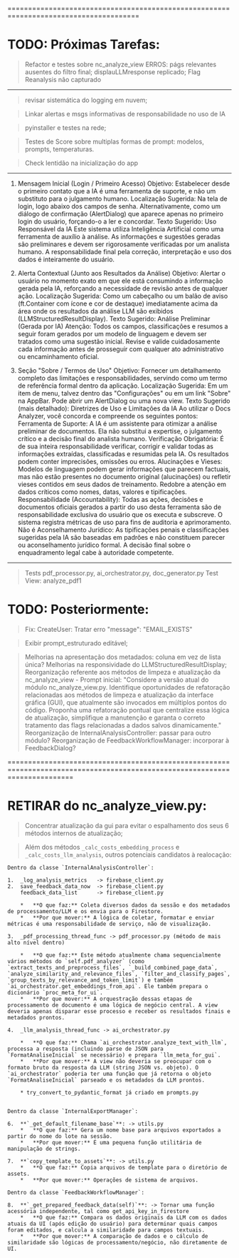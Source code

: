 ======================================================================================
# TODO: Próximas Tarefas:

> Refactor e testes sobre nc_analyze_view
> ERROS: págs relevantes ausentes do filtro final; displauLLMresponse replicado; Flag Reanalysis não capturado

----------------

> revisar sistemática do logging em nuvem;

> Linkar alertas e msgs informativas de responsabilidade no uso de IA

> pyinstaller e testes na rede;

> Testes de Score sobre multiplas formas de prompt: modelos, prompts, temperaturas.

> Check lentidão na inicialização do app

------------------------------------------------------------------
1. Mensagem Inicial (Login / Primeiro Acesso)
Objetivo: Estabelecer desde o primeiro contato que a IA é uma ferramenta de suporte, e não um substituto para o julgamento humano.
Localização Sugerida:
Na tela de login, logo abaixo dos campos de senha.
Alternativamente, como um diálogo de confirmação (AlertDialog) que aparece apenas no primeiro login do usuário, forçando-o a ler e concordar.
Texto Sugerido:
Uso Responsável da IA
Este sistema utiliza Inteligência Artificial como uma ferramenta de auxílio à análise. As informações e sugestões geradas são preliminares e devem ser rigorosamente verificadas por um analista humano. A responsabilidade final pela correção, interpretação e uso dos dados é inteiramente do usuário.

3. Alerta Contextual (Junto aos Resultados da Análise)
Objetivo: Alertar o usuário no momento exato em que ele está consumindo a informação gerada pela IA, reforçando a necessidade de revisão antes de qualquer ação.
Localização Sugerida:
Como um cabeçalho ou um balão de aviso (ft.Container com ícone e cor de destaque) imediatamente acima da área onde os resultados da análise LLM são exibidos (LLMStructuredResultDisplay).
Texto Sugerido:
Análise Preliminar (Gerada por IA)
Atenção: Todos os campos, classificações e resumos a seguir foram gerados por um modelo de linguagem e devem ser tratados como uma sugestão inicial. Revise e valide cuidadosamente cada informação antes de prosseguir com qualquer ato administrativo ou encaminhamento oficial.

4. Seção "Sobre / Termos de Uso"
Objetivo: Fornecer um detalhamento completo das limitações e responsabilidades, servindo como um termo de referência formal dentro da aplicação.
Localização Sugerida:
Em um item de menu, talvez dentro das "Configurações" ou em um link "Sobre" na AppBar. Pode abrir um AlertDialog ou uma nova view.
Texto Sugerido (mais detalhado):
Diretrizes de Uso e Limitações da IA
Ao utilizar o Docs Analyzer, você concorda e compreende os seguintes pontos:
Ferramenta de Suporte: A IA é um assistente para otimizar a análise preliminar de documentos. Ela não substitui a expertise, o julgamento crítico e a decisão final do analista humano.
Verificação Obrigatória: É de sua inteira responsabilidade verificar, corrigir e validar todas as informações extraídas, classificadas e resumidas pela IA. Os resultados podem conter imprecisões, omissões ou erros.
Alucinações e Vieses: Modelos de linguagem podem gerar informações que parecem factuais, mas não estão presentes no documento original (alucinações) ou refletir vieses contidos em seus dados de treinamento. Redobre a atenção em dados críticos como nomes, datas, valores e tipificações.
Responsabilidade (Accountability): Todas as ações, decisões e documentos oficiais gerados a partir do uso desta ferramenta são de responsabilidade exclusiva do usuário que os executa e subscreve. O sistema registra métricas de uso para fins de auditoria e aprimoramento.
Não é Aconselhamento Jurídico: As tipificações penais e classificações sugeridas pela IA são baseadas em padrões e não constituem parecer ou aconselhamento jurídico formal. A decisão final sobre o enquadramento legal cabe à autoridade competente.

------------------------------------------------------------------

> Tests pdf_processor.py, ai_orchestrator.py, doc_generator.py
> Test  View: analyze_pdf1

# TODO: Posteriormente: 

> Fix: CreateUser: Tratar erro "message": "EMAIL_EXISTS"

> Exibir prompt_estruturado editável;

> Melhorias na apresentação dos metadados: coluna em vez de lista única?
> Melhorias na responsividade do LLMStructuredResultDisplay;
> Reorganização referente aos métodos de limpeza e atualização da nc_analyze_view
    - Prompt inicial: "Considere a versão atual do módulo nc_analyze_view.py. Identifique oportunidades de refatoração relacionadas aos métodos de limpeza e atualização da interface gráfica (GUI), que atualmente são invocados em múltiplos pontos do código. Proponha uma refatoração pontual que centralize essa lógica de atualização, simplifique a manutenção e garanta o correto tratamento das flags relacionadas a dados salvos dinamicamente."
> Reorganização de InternalAnalysisController: passar para outro módulo?
> Reorganização de FeedbackWorkflowManager: incorporar à FeedbackDialog?

============================================================================================================================

# RETIRAR do nc_analyze_view.py:
> Concentrar atualização da gui para evitar o espalhamento dos seus 6 métodos internos de atualização;

> Além dos métodos `_calc_costs_embedding_process` e `_calc_costs_llm_analysis`, outros potenciais candidatos à realocação:

    Dentro da classe `InternalAnalysisController`:

    1.  _log_analysis_metrics   -> firebase_client.py
    2.  save_feedback_data_now  -> firebase_client.py
        feedback_data_list      -> firebase_client.py

        *   **O que faz:** Coleta diversos dados da sessão e dos metadados de processamento/LLM e os envia para o Firestore.
        *   **Por que mover:** A lógica de coletar, formatar e enviar métricas é uma responsabilidade de serviço, não de visualização.

    3.  _pdf_processing_thread_func -> pdf_processor.py (método de mais alto nível dentro)

        *   **O que faz:** Este método atualmente chama sequencialmente vários métodos do `self.pdf_analyzer` (como `extract_texts_and_preprocess_files`, `_build_combined_page_data`, `analyze_similarity_and_relevance_files`, `filter_and_classify_pages`, `group_texts_by_relevance_and_token_limit`) e também `ai_orchestrator.get_embeddings_from_api`. Ele também prepara o dicionário `proc_meta_for_ui`.
        *   **Por que mover:** A orquestração dessas etapas de processamento de documento é uma lógica de negócio central. A view deveria apenas disparar esse processo e receber os resultados finais e metadados prontos.

    4.  _llm_analysis_thread_func -> ai_orchestrator.py  

        *   **O que faz:** Chama `ai_orchestrator.analyze_text_with_llm`, processa a resposta (incluindo parse de JSON para `FormatAnaliseInicial` se necessário) e prepara `llm_meta_for_gui`.
        *   **Por que mover:** A view não deveria se preocupar com o formato bruto da resposta da LLM (string JSON vs. objeto). O `ai_orchestrator` poderia ter uma função que já retorna o objeto `FormatAnaliseInicial` parseado e os metadados da LLM prontos.
        
        * try_convert_to_pydantic_format já criado em prompts.py


    Dentro da classe `InternalExportManager`:

    6.  **`_get_default_filename_base`**: -> utils.py
        *   **O que faz:** Gera um nome base para arquivos exportados a partir do nome do lote na sessão.
        *   **Por que mover:** É uma pequena função utilitária de manipulação de strings.

    7.  **`copy_template_to_assets`**: -> utils.py
        *   **O que faz:** Copia arquivos de template para o diretório de assets.
        *   **Por que mover:** Operações de sistema de arquivos.

    Dentro da classe `FeedbackWorkflowManager`:

    8.  **`_get_prepared_feedback_data(self)`**: -> Tornar uma função acessória independente, tal como get_api_key_in_firestore
        *   **O que faz:** Compara os dados originais da LLM com os dados atuais da UI (após edição do usuário) para determinar quais campos foram editados, e calcula a similaridade para campos textuais.
        *   **Por que mover:** A comparação de dados e o cálculo de similaridade são lógicas de processamento/negócio, não diretamente de UI.

